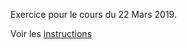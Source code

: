 Exercice pour le cours du 22 Mars 2019.

Voir les [instructions](https://github.com/idris-maps/heig-datavis-2019/tree/master/20190315-node/exercice_node)
